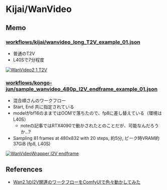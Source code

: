 # Kijai/WanVideo

## Memo

### [workflows/kijai/wanvideo_long_T2V_example_01.json](workflows/kijai/wanvideo_long_T2V_example_01.json)

- 普通のT2V
- L40Sで7分程度

[![WanVideo2 1 T2V](http://img.youtube.com/vi/NeT2DpWUUcs/0.jpg)](https://www.youtube.com/watch?v=NeT2DpWUUcs "WanVideo2 1 T2V")

### [workflows/kongo-jun/sample_wanvideo_480p_I2V_endframe_example_01.json](workflows/kongo-jun/sample_wanvideo_480p_I2V_endframe_example_01.json)

- 混合順さんのワークフロー
- Start, End 共に指定されている
- modelがbf16のままではOOMで落ちたので、fp8に差し替えている（環境はL40S）
  - noteの記事ではRTX4090で動かされたとのことだが、可能なんだろうか...?
- Sampling 81 frames at 480x832 with 20 steps, 約5分, ピーク時VRAM約37GiB (fp8, L40S)

[![WanVideoWrapper I2V endframe](http://img.youtube.com/vi/iGbFLVoW3_U/0.jpg)](https://www.youtube.com/watch?v=iGbFLVoW3_U "WanVideoWrapper I2V endframe")

## References

- [Wan2.1のI2V関連のワークフローをComfyUIで色々動かしてみた](https://note.com/kongo_jun/n/nf9d9d2903a42)
